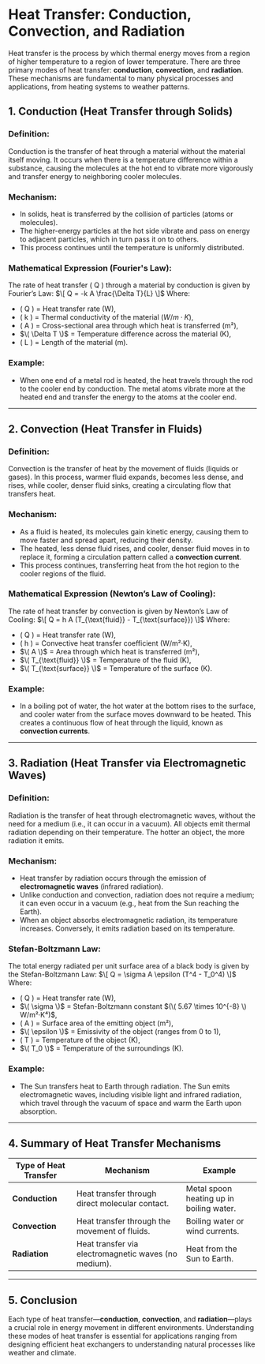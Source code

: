 # **Heat Transfer: Conduction, Convection, and Radiation**

Heat transfer is the process by which thermal energy moves from a region of higher temperature to a region of lower temperature. There are three primary modes of heat transfer: **conduction**, **convection**, and **radiation**. These mechanisms are fundamental to many physical processes and applications, from heating systems to weather patterns.

## **1. Conduction (Heat Transfer through Solids)**

### **Definition:**
Conduction is the transfer of heat through a material without the material itself moving. It occurs when there is a temperature difference within a substance, causing the molecules at the hot end to vibrate more vigorously and transfer energy to neighboring cooler molecules.

### **Mechanism:**
- In solids, heat is transferred by the collision of particles (atoms or molecules).
- The higher-energy particles at the hot side vibrate and pass on energy to adjacent particles, which in turn pass it on to others.
- This process continues until the temperature is uniformly distributed.

### **Mathematical Expression (Fourier's Law):**
The rate of heat transfer \( Q \) through a material by conduction is given by Fourier’s Law:
$\[
Q = -k A \frac{\Delta T}{L}
\]$
Where:
- \( Q \) = Heat transfer rate (W),
- \( k \) = Thermal conductivity of the material $(W/m·K)$,
- \( A \) = Cross-sectional area through which heat is transferred (m²),
- $\( \Delta T \)$ = Temperature difference across the material (K),
- \( L \) = Length of the material (m).

### **Example:**
- When one end of a metal rod is heated, the heat travels through the rod to the cooler end by conduction. The metal atoms vibrate more at the heated end and transfer the energy to the atoms at the cooler end.

---

## **2. Convection (Heat Transfer in Fluids)**

### **Definition:**
Convection is the transfer of heat by the movement of fluids (liquids or gases). In this process, warmer fluid expands, becomes less dense, and rises, while cooler, denser fluid sinks, creating a circulating flow that transfers heat.

### **Mechanism:**
- As a fluid is heated, its molecules gain kinetic energy, causing them to move faster and spread apart, reducing their density.
- The heated, less dense fluid rises, and cooler, denser fluid moves in to replace it, forming a circulation pattern called a **convection current**.
- This process continues, transferring heat from the hot region to the cooler regions of the fluid.

### **Mathematical Expression (Newton’s Law of Cooling):**
The rate of heat transfer by convection is given by Newton’s Law of Cooling:
$\[
Q = h A (T_{\text{fluid}} - T_{\text{surface}})
\]$
Where:
- \( Q \) = Heat transfer rate (W),
- \( h \) = Convective heat transfer coefficient (W/m²·K),
- $\( A \)$ = Area through which heat is transferred (m²),
- $\( T_{\text{fluid}} \)$ = Temperature of the fluid (K),
- $\( T_{\text{surface}} \)$ = Temperature of the surface (K).

### **Example:**
- In a boiling pot of water, the hot water at the bottom rises to the surface, and cooler water from the surface moves downward to be heated. This creates a continuous flow of heat through the liquid, known as **convection currents**.

---

## **3. Radiation (Heat Transfer via Electromagnetic Waves)**

### **Definition:**
Radiation is the transfer of heat through electromagnetic waves, without the need for a medium (i.e., it can occur in a vacuum). All objects emit thermal radiation depending on their temperature. The hotter an object, the more radiation it emits.

### **Mechanism:**
- Heat transfer by radiation occurs through the emission of **electromagnetic waves** (infrared radiation).
- Unlike conduction and convection, radiation does not require a medium; it can even occur in a vacuum (e.g., heat from the Sun reaching the Earth).
- When an object absorbs electromagnetic radiation, its temperature increases. Conversely, it emits radiation based on its temperature.

### **Stefan-Boltzmann Law:**
The total energy radiated per unit surface area of a black body is given by the Stefan-Boltzmann Law:
$\[
Q = \sigma A \epsilon (T^4 - T_0^4)
\]$
Where:
- \( Q \) = Heat transfer rate (W),
- $\( \sigma \)$ = Stefan-Boltzmann constant $(\( 5.67 \times 10^{-8} \) W/m²·K⁴)$,
- \( A \) = Surface area of the emitting object (m²),
- $\( \epsilon \)$ = Emissivity of the object (ranges from 0 to 1),
- \( T \) = Temperature of the object (K),
- $\( T_0 \)$ = Temperature of the surroundings (K).

### **Example:**
- The Sun transfers heat to Earth through radiation. The Sun emits electromagnetic waves, including visible light and infrared radiation, which travel through the vacuum of space and warm the Earth upon absorption.

---

## **4. Summary of Heat Transfer Mechanisms**

| **Type of Heat Transfer** | **Mechanism**                                       | **Example**                         |
|---------------------------|-----------------------------------------------------|-------------------------------------|
| **Conduction**             | Heat transfer through direct molecular contact.    | Metal spoon heating up in boiling water. |
| **Convection**             | Heat transfer through the movement of fluids.      | Boiling water or wind currents.    |
| **Radiation**              | Heat transfer via electromagnetic waves (no medium).| Heat from the Sun to Earth.        |

---

## **5. Conclusion**

Each type of heat transfer—**conduction**, **convection**, and **radiation**—plays a crucial role in energy movement in different environments. Understanding these modes of heat transfer is essential for applications ranging from designing efficient heat exchangers to understanding natural processes like weather and climate.
